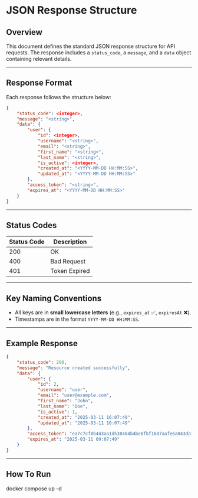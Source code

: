 # JSON Response Structure

## Overview
This document defines the standard JSON response structure for API requests. The response includes a `status_code`, a `message`, and a `data` object containing relevant details.

---

## Response Format
Each response follows the structure below:

```json
{
    "status_code": <integer>,
    "message": "<string>",
    "data": {
        "user": {
            "id": <integer>,
            "username": "<string>",
            "email": "<string>",
            "first_name": "<string>",
            "last_name": "<string>",
            "is_active": <integer>,
            "created_at": "<YYYY-MM-DD HH:MM:SS>",
            "updated_at": "<YYYY-MM-DD HH:MM:SS>"
        },
        "access_token": "<string>",
        "expires_at": "<YYYY-MM-DD HH:MM:SS>"
    }
}
```

---

## Status Codes
| Status Code | Description          |
|------------|----------------------|
| 200        | OK                   |
| 400        | Bad Request          |
| 401        | Token Expired        |

---

## Key Naming Conventions
- All keys are in **small lowercase letters** (e.g., `expires_at` ✅, `expiresAt` ❌).
- Timestamps are in the format `YYYY-MM-DD HH:MM:SS`.

---

## Example Response
```json
{
    "status_code": 200,
    "message": "Resource created successfully",
    "data": {
        "user": {
            "id": 2,
            "username": "user",
            "email": "user@example.com",
            "first_name": "John",
            "last_name": "Doe",
            "is_active": 1,
            "created_at": "2025-03-11 16:07:49",
            "updated_at": "2025-03-11 16:07:49"
        },
        "access_token": "ea7c7cf0b443aa1d538484b4be0fbf1687aafe6a843da1b300d1422b8144c677",
        "expires_at": "2025-03-11 09:07:49"
    }
}
```

---

## How To Run
docker compose up -d